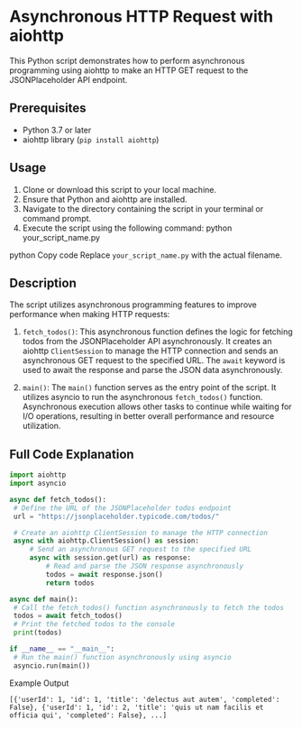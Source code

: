# Asynchronous HTTP Request with aiohttp

This Python script demonstrates how to perform asynchronous programming using aiohttp to make an HTTP GET request to the JSONPlaceholder API endpoint.

## Prerequisites

- Python 3.7 or later
- aiohttp library (`pip install aiohttp`)

## Usage

1. Clone or download this script to your local machine.
2. Ensure that Python and aiohttp are installed.
3. Navigate to the directory containing the script in your terminal or command prompt.
4. Execute the script using the following command:
   python your_script_name.py

python
Copy code
Replace `your_script_name.py` with the actual filename.

## Description

The script utilizes asynchronous programming features to improve performance when making HTTP requests:

1. `fetch_todos()`: This asynchronous function defines the logic for fetching todos from the JSONPlaceholder API asynchronously. It creates an aiohttp `ClientSession` to manage the HTTP connection and sends an asynchronous GET request to the specified URL. The `await` keyword is used to await the response and parse the JSON data asynchronously.

2. `main()`: The `main()` function serves as the entry point of the script. It utilizes asyncio to run the asynchronous `fetch_todos()` function. Asynchronous execution allows other tasks to continue while waiting for I/O operations, resulting in better overall performance and resource utilization.

## Full Code Explanation

```python
import aiohttp
import asyncio

async def fetch_todos():
 # Define the URL of the JSONPlaceholder todos endpoint
 url = "https://jsonplaceholder.typicode.com/todos/"

 # Create an aiohttp ClientSession to manage the HTTP connection
 async with aiohttp.ClientSession() as session:
     # Send an asynchronous GET request to the specified URL
     async with session.get(url) as response:
         # Read and parse the JSON response asynchronously
         todos = await response.json()
         return todos

async def main():
 # Call the fetch_todos() function asynchronously to fetch the todos
 todos = await fetch_todos()
 # Print the fetched todos to the console
 print(todos)

if __name__ == "__main__":
 # Run the main() function asynchronously using asyncio
 asyncio.run(main())
```

Example Output

```
[{'userId': 1, 'id': 1, 'title': 'delectus aut autem', 'completed': False}, {'userId': 1, 'id': 2, 'title': 'quis ut nam facilis et officia qui', 'completed': False}, ...]
```

